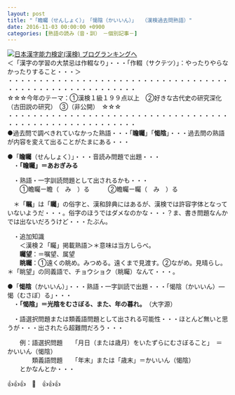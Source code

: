```yaml
---
layout: post
title: "「瞻矚（せんしょく）」　「愒陰（かいいん）」　　（漢検過去問熟語）"
date: 2016-11-03 00:00:00 +0900
categories: [熟語の読み（音・訓）　－個別記事－]
---
```


[![](/syuusyuu9701/assets/images/「瞻矚（せんしょく）」-「愒陰（かいいん）」-（漢検過去問熟語）-br_c_3028_1.gif)](http://blog.with2.net/link.php?1659096:3028 "日本漢字能力検定(漢検) ブログランキングへ")[日本漢字能力検定(漢検) ブログランキングへ](http://blog.with2.net/link.php?1659096:3028)  
＜「漢字の学習の大禁忌は作輟なり」・・・「作輟（サクテツ）」：やったりやらなかったりすること・・・＞  
・・・・・・・・・・・・・・・・・・・・・・・・・・・・・・・・・・・・・・・・・・・・・・・・・・・・・・・・・  
☆☆☆今年のテーマ：①漢検１級１９９点以上　②好きな古代史の研究深化（古田説の研究）　③（非公開）　☆☆☆　　  
・・・・・・・・・・・・・・・・・・・・・・・・・・・・・・・・・・・・・・・・・・・・・・・・・・・・・・・・・  
●過去問で調べきれていなかった熟語・・・「**瞻矚**」「**愒陰**」・・・過去問の熟語が内容を変えて出ることがたまにある・・・  
  
●「**瞻矚**（せんしょく）」・・・音読み問題で出題・・・  
　・**「瞻矚」＝あおぎみる**  
  
　・熟語・一字訓読問題として出されるかも・・・  
　　①瞻矚ー瞻（　み　）る　　　②瞻矚ー矚（　み　）る  
  
　＊「**瞩**」は「**矚**」の俗字と、漢和辞典にはあるが、漢検では許容字体となっていないようだ・・・。俗字のほうではダメなのかな・・・？ま、書き問題なんかでは出ないだろうけど・・・たぶん。  
  
　・追加知識  
　　＜漢検２「矚」掲載熟語＞＊意味は当方しらべ。  
　　**矚望**：＝嘱望、属望  
　　**眺矚**：①遠くの眺め。みつめる。遠くまで見渡す。②ながめ。見晴らし。　＊「眺望」の同義語で、チョウショク（眺矚）なんて・・・。  
  
●「**愒陰**（かいいん）」・・・熟語・一字訓読で出題・・・「愒陰（かいいん）―愒（むさぼ）る」・・・  
　・**「愒陰」＝光陰をむさぼる、また、年の暮れ。**　（大字源）  
  
　・語選択問題または類義語問題として出される可能性・・・ほとんど無いと思うが・・・出されたら超難問だろう・・・  
  
　　例：語選択問題　　「月日（または歳月）をいたずらにむさぼること」　＝　かいいん（愒陰）  
　　　　類義語問題　　「年末」または「歳末」＝かいいん（愒陰）  
　　とかなんとか・・・  
  
👍👍👍　🐒　👍👍👍  